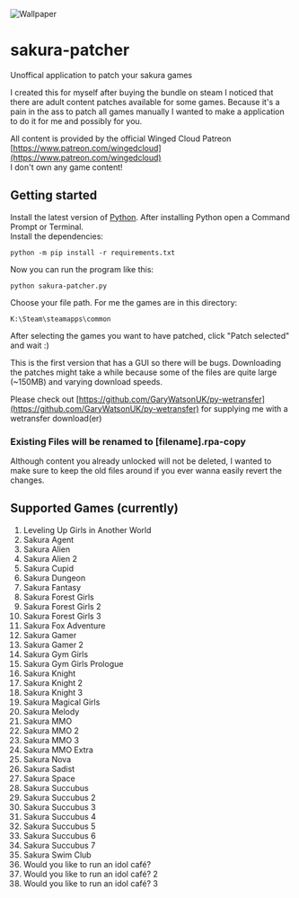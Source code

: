 ![Wallpaper](https://cdn.cloudflare.steamstatic.com/steamcommunity/public/images/items/935070/341aee92e96130ec2d5eec794143a68c2fc5d29d.jpg)

# sakura-patcher

Unoffical application to patch your sakura games

I created this for myself after buying the bundle on steam I noticed that there are adult content patches available for some games.
Because it's a pain in the ass to patch all games manually I wanted to make a application to do it for me and possibly for you.

All content is provided by the official Winged Cloud Patreon [https://www.patreon.com/wingedcloud](https://www.patreon.com/wingedcloud)  
I don't own any game content!

## Getting started

Install the latest version of [Python](https://www.python.org/downloads/). After installing Python open a Command Prompt or Terminal.  
Install the dependencies:  

    python -m pip install -r requirements.txt

Now you can run the program like this:

    python sakura-patcher.py 

Choose your file path. For me the games are in this directory:

    K:\Steam\steamapps\common

After selecting the games you want to have patched, click "Patch selected" and wait :)

This is the first version that has a GUI so there will be bugs.
Downloading the patches might take a while because some of the files are quite large (~150MB) and varying download speeds.

Please check out [https://github.com/GaryWatsonUK/py-wetransfer](https://github.com/GaryWatsonUK/py-wetransfer) for supplying me with a wetransfer download(er)

### Existing Files will be renamed to [filename].rpa-copy

Although content you already unlocked will not be deleted, I wanted to make sure to keep the old files around if you ever wanna easily revert the changes.

## Supported Games (currently)

1. Leveling Up Girls in Another World
2. Sakura Agent
3. Sakura Alien
4. Sakura Alien 2
5. Sakura Cupid
6. Sakura Dungeon
7. Sakura Fantasy
8. Sakura Forest Girls
9. Sakura Forest Girls 2
10. Sakura Forest Girls 3
11. Sakura Fox Adventure
12. Sakura Gamer
13. Sakura Gamer 2
14. Sakura Gym Girls
15. Sakura Gym Girls Prologue
16. Sakura Knight
17. Sakura Knight 2
18. Sakura Knight 3
19. Sakura Magical Girls
20. Sakura Melody
21. Sakura MMO
22. Sakura MMO 2
23. Sakura MMO 3
24. Sakura MMO Extra
25. Sakura Nova
26. Sakura Sadist
27. Sakura Space
28. Sakura Succubus
29. Sakura Succubus 2
30. Sakura Succubus 3
31. Sakura Succubus 4
32. Sakura Succubus 5
33. Sakura Succubus 6
34. Sakura Succubus 7
35. Sakura Swim Club
36. Would you like to run an idol café?
37. Would you like to run an idol café? 2
38. Would you like to run an idol café? 3

